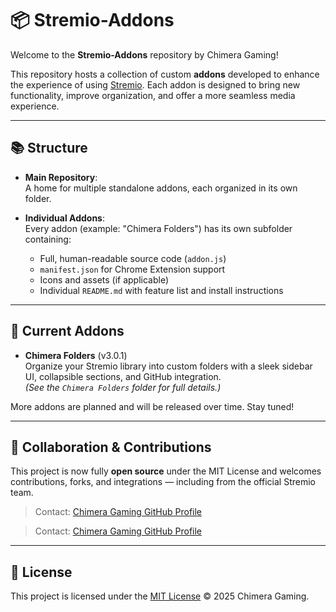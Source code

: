 # 📦 Stremio-Addons

Welcome to the **Stremio-Addons** repository by Chimera Gaming!

This repository hosts a collection of custom **addons** developed to enhance the experience of using [Stremio](https://www.stremio.com/). Each addon is designed to bring new functionality, improve organization, and offer a more seamless media experience.

---

## 📚 Structure

- **Main Repository**:  
  A home for multiple standalone addons, each organized in its own folder.

- **Individual Addons**:  
  Every addon (example: "Chimera Folders") has its own subfolder containing:
  - Full, human-readable source code (`addon.js`)
  - `manifest.json` for Chrome Extension support
  - Icons and assets (if applicable)
  - Individual `README.md` with feature list and install instructions

---

## 🚀 Current Addons

- **Chimera Folders** (v3.0.1)  
  Organize your Stremio library into custom folders with a sleek sidebar UI, collapsible sections, and GitHub integration.  
  *(See the `Chimera Folders` folder for full details.)*

More addons are planned and will be released over time. Stay tuned!

---

## 🤝 Collaboration & Contributions

This project is now fully **open source** under the MIT License and welcomes contributions, forks, and integrations — including from the official Stremio team.

> Contact: [Chimera Gaming GitHub Profile](https://github.com/ChimeraGaming)


> Contact: [Chimera Gaming GitHub Profile](https://github.com/ChimeraGaming)

---

## 📄 License

This project is licensed under the [MIT License](LICENSE) © 2025 Chimera Gaming.
